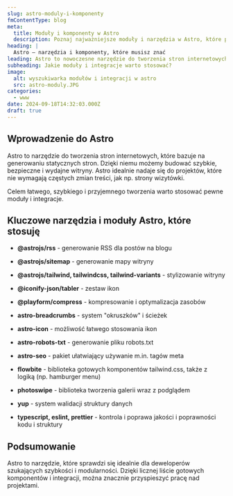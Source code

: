 ```yaml
---
slug: astro-moduly-i-komponenty
fmContentType: blog
meta:
  title: Moduły i komponenty w Astro
  description: Poznaj najważniejsze moduły i narzędzia w Astro, które przyspieszą tworzenie stron.
heading: |
  Astro – narzędzia i komponenty, które musisz znać
leading: Astro to nowoczesne narzędzie do tworzenia stron internetowych, które zdobywa popularność dzięki swojej szybkości, bezpieczeństwu i modularności. W tym artykule przyjrzymy się najważniejszym modułom i narzędziom, które pomogą Ci zoptymalizować swoje projekty, a także omówimy, jak wykorzystać Astro w praktyce.
subheading: Jakie moduły i integracje warto stosować?
image:
  alt: wyszukiwarka modułów i integracji w astro
  src: astro-moduly.JPG
categories:
  - www
date: 2024-09-18T14:32:03.000Z
draft: true
---
```


## Wprowadzenie do Astro

Astro to narzędzie do tworzenia stron internetowych, które bazuje na generowaniu statycznych stron. Dzięki niemu możemy budować szybkie, bezpieczne i wydajne witryny. Astro idealnie nadaje się do projektów, które nie wymagają częstych zmian treści, jak np. strony wizytówki.

Celem łatwego, szybkiego i przyjemnego tworzenia warto stosować pewne moduły i integracje.

## Kluczowe narzędzia i moduły Astro, które stosuję

- **@astrojs/rss** - generowanie RSS dla postów na blogu
- **@astrojs/sitemap** - generowanie mapy witryny

- **@astrojs/tailwind, tailwindcss, tailwind-variants** - stylizowanie witryny

- **@iconify-json/tabler** - zestaw ikon

- **@playform/compress** - kompresowanie i optymalizacja zasobów
- **astro-breadcrumbs** - system "okruszków" i ścieżek
- **astro-icon** - możliwość łatwego stosowania ikon

- **astro-robots-txt** - generowanie pliku robots.txt
- **astro-seo** - pakiet ułatwiający używanie m.in. tagów meta

- **flowbite** - biblioteka gotowych komponentów tailwind.css, także z logiką (np. hamburger menu)
- **photoswipe** - biblioteka tworzenia galerii wraz z podglądem

- **yup** - system walidacji struktury danych

- **typescript, eslint, prettier** - kontrola i poprawa jakości i poprawności kodu i struktury

## Podsumowanie

Astro to narzędzie, które sprawdzi się idealnie dla deweloperów szukających szybkości i modularności. Dzięki licznej liście gotowych komponentów i integracji, można znacznie przyspieszyć pracę nad projektami.
